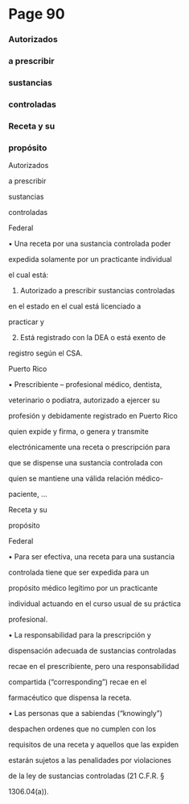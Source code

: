 # Page 90

### Autorizados

### a prescribir

### sustancias

### controladas

### Receta y su

### propósito

Autorizados

a prescribir

sustancias

controladas

Federal

• Una receta por una sustancia controlada poder

expedida solamente por un practicante individual

el cual está:

1. Autorizado a prescribir sustancias controladas

en el estado en el cual está licenciado a

practicar y

2. Está registrado con la DEA o está exento de

registro según el CSA.

Puerto Rico

• Prescribiente – profesional médico, dentista,

veterinario o podiatra, autorizado a ejercer su

profesión y debidamente registrado en Puerto Rico

quien expide y firma, o genera y transmite

electrónicamente una receta o prescripción para

que se dispense una sustancia controlada con

quien se mantiene una válida relación médico-

paciente, …

Receta y su

propósito

Federal

• Para ser efectiva, una receta para una sustancia

controlada tiene que ser expedida para un

propósito médico legítimo por un practicante

individual actuando en el curso usual de su práctica

profesional.

• La responsabilidad para la prescripción y

dispensación adecuada de sustancias controladas

recae en el prescribiente, pero una responsabilidad

compartida (“corresponding”) recae en el

farmacéutico que dispensa la receta.

• Las personas que a sabiendas (“knowingly”)

despachen ordenes que no cumplen con los

requisitos de una receta y aquellos que las expiden

estarán sujetos a las penalidades por violaciones

de la ley de sustancias controladas (21 C.F.R. §

1306.04(a)).

